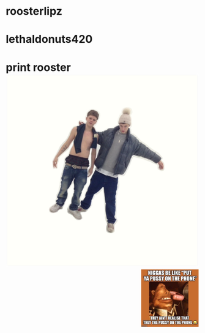 # roosterlipz
<h1> lethaldonuts420 <h1>
print rooster
<img src="images/rare.png">
<img align="right" width="150" height="150" src="images/55882351_788988708148989_6144011675398832128_n.jpg">

